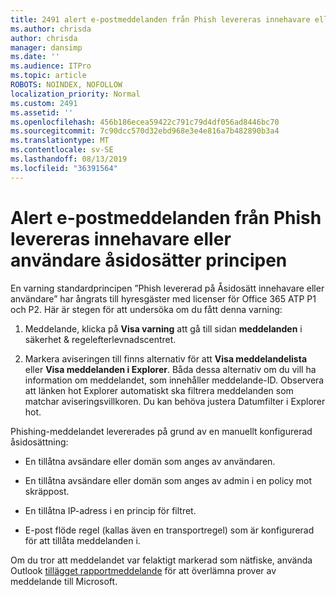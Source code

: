 ```yaml
---
title: 2491 alert e-postmeddelanden från Phish levereras innehavare eller användare åsidosätter principen
ms.author: chrisda
author: chrisda
manager: dansimp
ms.date: ''
ms.audience: ITPro
ms.topic: article
ROBOTS: NOINDEX, NOFOLLOW
localization_priority: Normal
ms.custom: 2491
ms.assetid: ''
ms.openlocfilehash: 456b186ecea59422c791c79d4df056ad8446bc70
ms.sourcegitcommit: 7c90dcc570d32ebd968e3e4e816a7b482890b3a4
ms.translationtype: MT
ms.contentlocale: sv-SE
ms.lasthandoff: 08/13/2019
ms.locfileid: "36391564"
---
```

# <a name="alert-email-messages-from-the-phish-delivered-due-to-tenant-or-user-override-policy"></a>Alert e-postmeddelanden från Phish levereras innehavare eller användare åsidosätter principen

En varning standardprincipen ”Phish levererad på Åsidosätt innehavare eller användare” har ångrats till hyresgäster med licenser för Office 365 ATP P1 och P2. Här är stegen för att undersöka om du fått denna varning:

1. Meddelande, klicka på **Visa varning** att gå till sidan **meddelanden** i säkerhet & regelefterlevnadscentret.

2. Markera aviseringen till finns alternativ för att **Visa meddelandelista** eller **Visa meddelanden i Explorer**. Båda dessa alternativ om du vill ha information om meddelandet, som innehåller meddelande-ID. Observera att länken hot Explorer automatiskt ska filtrera meddelanden som matchar aviseringsvillkoren. Du kan behöva justera Datumfilter i Explorer hot.

Phishing-meddelandet levererades på grund av en manuellt konfigurerad åsidosättning:

- En tillåtna avsändare eller domän som anges av användaren.

- En tillåtna avsändare eller domän som anges av admin i en policy mot skräppost.

- En tillåtna IP-adress i en princip för filtret.

- E-post flöde regel (kallas även en transportregel) som är konfigurerad för att tillåta meddelanden i.

Om du tror att meddelandet var felaktigt markerad som nätfiske, använda Outlook [tillägget rapportmeddelande](https://support.office.com/article/b5caa9f1-cdf3-4443-af8c-ff724ea719d2) för att överlämna prover av meddelande till Microsoft.
